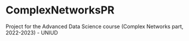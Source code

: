 # ComplexNetworksPR
Project for the Advanced Data Science course (Complex Networks part, 2022-2023) - UNIUD
